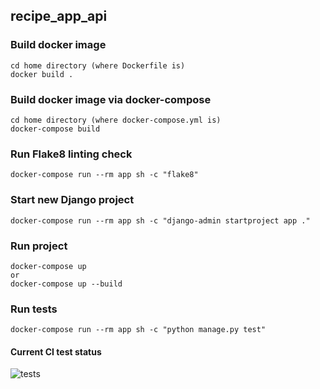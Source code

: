 ## recipe_app_api

### Build docker image
```commandline
cd home directory (where Dockerfile is)
docker build .
```

### Build docker image via docker-compose
```commandline
cd home directory (where docker-compose.yml is)
docker-compose build
```

### Run Flake8 linting check
```commandline
docker-compose run --rm app sh -c "flake8" 
```

### Start new Django project
```commandline
docker-compose run --rm app sh -c "django-admin startproject app ."
```

### Run project
```commandline
docker-compose up 
or
docker-compose up --build
```

### Run tests
```commandline
docker-compose run --rm app sh -c "python manage.py test" 
```
#### Current CI test status
![tests](https://github.com/krzysztofbrzozowski/recipe_app_api/actions/workflows/checks.yml/badge.svg)